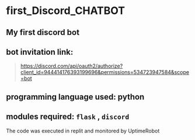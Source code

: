 # first_Discord_CHATBOT
## My first discord bot


## bot invitation link: 

> https://discord.com/api/oauth2/authorize?client_id=944414176393199696&permissions=534723947584&scope=bot


## programming language used: python

## modules required: `flask` , `discord`

The code was executed in replit and monitored by UptimeRobot
